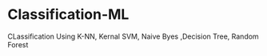 # Classification-ML
CLassification Using K-NN, Kernal SVM, Naive Byes ,Decision Tree, Random Forest 

